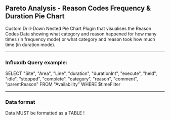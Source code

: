 ## Pareto Analysis - Reason Codes Frequency & Duration Pie Chart
Custom Drill-Down Nested Pie Chart Plugin that visualises the Reason Codes Data showing what category and reason happened for how many times (in frequency mode) or what category and reason took how much time (in duration mode).

------

### Influxdb Query example: 

SELECT "Site", "Area", "Line", "duration", "durationInt", "execute", "held", "idle", "stopped", "complete", "category", "reason", "comment", "parentReason" FROM "Availability"  WHERE $timeFilter

-------

### Data format
Data MUST be formatted as a TABLE !